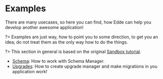 # Examples

There are many usecases, so here you can find, how Edde can help you develop another
awesome application!

?> Examples are just way, how to point you to some direction, to get you an idea; do not treat
them as the only way how to do the things.

?> This section in general is based on the original [Sandbox tutorial](/sandbox/index).

* [Schema](/examples/schema/index): How to work with Schema Manager.
* [Upgrades](/examples/upgrades/index): How to create upgrade manager and make migrations
in you application work!
